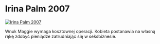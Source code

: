 Irina Palm 2007 
=============
[![Irina Palm 2007 ](http://vidos.pl/images/player.gif)](http://vidos.pl/irina-palm-2007)

 Wnuk Maggie wymaga kosztownej operacji. Kobieta postanawia na własną rękę zdobyć pieniądze zatrudniając się w seksbiznesie.
